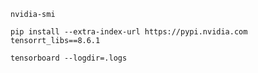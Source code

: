 ```
nvidia-smi
```

```
pip install --extra-index-url https://pypi.nvidia.com tensorrt_libs==8.6.1
```

```
tensorboard --logdir=.logs
```